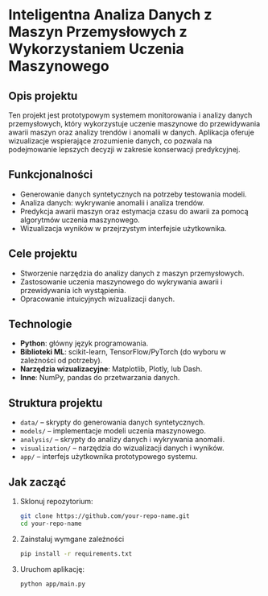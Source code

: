 # Inteligentna Analiza Danych z Maszyn Przemysłowych z Wykorzystaniem Uczenia Maszynowego  

## Opis projektu  
Ten projekt jest prototypowym systemem monitorowania i analizy danych przemysłowych, który wykorzystuje uczenie maszynowe do przewidywania awarii maszyn oraz analizy trendów i anomalii w danych. Aplikacja oferuje wizualizacje wspierające zrozumienie danych, co pozwala na podejmowanie lepszych decyzji w zakresie konserwacji predykcyjnej.  

## Funkcjonalności  
- Generowanie danych syntetycznych na potrzeby testowania modeli.  
- Analiza danych: wykrywanie anomalii i analiza trendów.  
- Predykcja awarii maszyn oraz estymacja czasu do awarii za pomocą algorytmów uczenia maszynowego.  
- Wizualizacja wyników w przejrzystym interfejsie użytkownika.  

## Cele projektu  
- Stworzenie narzędzia do analizy danych z maszyn przemysłowych.  
- Zastosowanie uczenia maszynowego do wykrywania awarii i przewidywania ich wystąpienia.  
- Opracowanie intuicyjnych wizualizacji danych.  

## Technologie  
- **Python**: główny język programowania.  
- **Biblioteki ML**: scikit-learn, TensorFlow/PyTorch (do wyboru w zależności od potrzeby).  
- **Narzędzia wizualizacyjne**: Matplotlib, Plotly, lub Dash.  
- **Inne**: NumPy, pandas do przetwarzania danych.  

## Struktura projektu  
- `data/` – skrypty do generowania danych syntetycznych.  
- `models/` – implementacje modeli uczenia maszynowego.  
- `analysis/` – skrypty do analizy danych i wykrywania anomalii.  
- `visualization/` – narzędzia do wizualizacji danych i wyników.  
- `app/` – interfejs użytkownika prototypowego systemu.  

## Jak zacząć  
1. Sklonuj repozytorium:  
   ```bash
   git clone https://github.com/your-repo-name.git
   cd your-repo-name
2. Zainstaluj wymgane zależności
   ```bash
   pip install -r requirements.txt
3. Uruchom aplikację:
   ```bash
   python app/main.py

